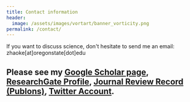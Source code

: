 ```yaml
---
title: Contact information
header:
  image: /assets/images/vortart/banner_vorticity.png
permalink: /contact/
---
```


If you want to discuss science, don't hesitate to send me an email: zhaoke[at]oregonstate[dot]edu

Please see my [Google Scholar
page](https://scholar.google.com/citations?user=ntxj5R4AAAAJ&hl=en), 
              [ResearchGate Profile](https://www.researchgate.net/profile/Ken-Zhao-4),
              [Journal Review Record (Publons)](https://publons.com/researcher/3633558/ken-zhao/),
              [Twitter Account](https://twitter.com/kenxzhao).
- 
